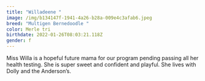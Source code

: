 ```yaml
---
title: "Willadeene "
image: /img/b134147f-1941-4a26-b28a-009e4c3afab6.jpeg
breed: "Multigen Bernedoodle "
color: Merle tri
birthdate: 2022-01-26T08:03:21.118Z
gender: f
---
```

Miss Willa is a hopeful future mama for our program pending passing all her health testing. She is super sweet and confident and playful. She lives with Dolly and the Anderson’s.
